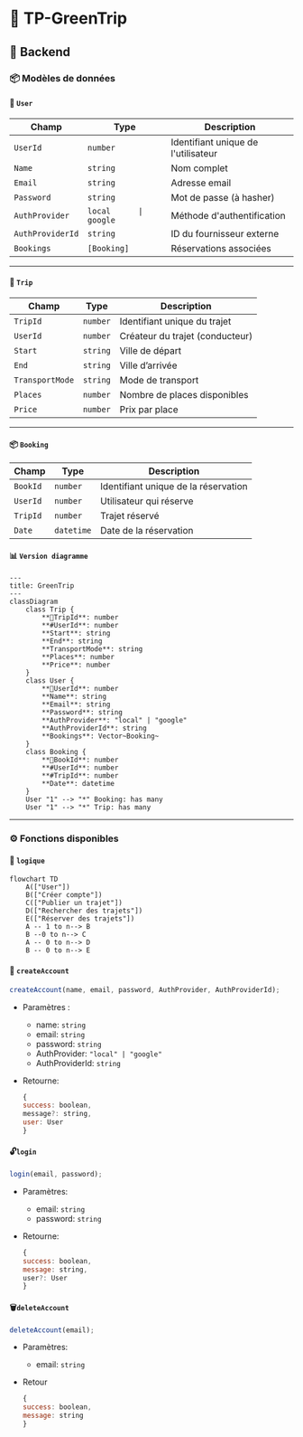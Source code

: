 # 🚀 TP-GreenTrip

## 🧩 Backend

### 📦 Modèles de données

#### 👤 `User`

| Champ            | Type                   | Description                         |
| ---------------- | ---------------------- | ----------------------------------- |
| `UserId`         | `number`               | Identifiant unique de l'utilisateur |
| `Name`           | `string`               | Nom complet                         |
| `Email`          | `string`               | Adresse email                       |
| `Password`       | `string`               | Mot de passe (à hasher)             |
| `AuthProvider`   | `local      \| google` | Méthode d'authentification          |
| `AuthProviderId` | `string`               | ID du fournisseur externe           |
| `Bookings`       | `[Booking]`            | Réservations associées              |

---

#### 🚗 `Trip`

| Champ           | Type     | Description                     |
| --------------- | -------- | ------------------------------- |
| `TripId`        | `number` | Identifiant unique du trajet    |
| `UserId`        | `number` | Créateur du trajet (conducteur) |
| `Start`         | `string` | Ville de départ                 |
| `End`           | `string` | Ville d’arrivée                 |
| `TransportMode` | `string` | Mode de transport               |
| `Places`        | `number` | Nombre de places disponibles    |
| `Price`         | `number` | Prix par place                  |

---

#### 📦 `Booking`

| Champ    | Type       | Description                          |
| -------- | ---------- | ------------------------------------ |
| `BookId` | `number`   | Identifiant unique de la réservation |
| `UserId` | `number`   | Utilisateur qui réserve              |
| `TripId` | `number`   | Trajet réservé                       |
| `Date`   | `datetime` | Date de la réservation               |

#### 📊 `Version diagramme`

```mermaid
---
title: GreenTrip
---
classDiagram
	class Trip {
		**🔑TripId**: number
		**#UserId**: number
		**Start**: string
		**End**: string
		**TransportMode**: string
		**Places**: number
		**Price**: number
	}
	class User {
		**🔑UserId**: number
		**Name**: string
		**Email**: string
		**Password**: string
		**AuthProvider**: "local" | "google"
		**AuthProviderId**: string
		**Bookings**: Vector~Booking~
	}
	class Booking {
		**🔑BookId**: number
		**#UserId**: number
		**#TripId**: number
		**Date**: datetime
	}
	User "1" --> "*" Booking: has many
	User "1" --> "*" Trip: has many
```

---

### ⚙️ Fonctions disponibles

#### 🧠 `logique`

```mermaid
flowchart TD
	A(["User"])
	B(["Créer compte"])
	C(["Publier un trajet"])
	D(["Rechercher des trajets"])
	E(["Réserver des trajets"])
	A -- 1 to n--> B
	B --0 to n--> C
	A -- 0 to n--> D
	B -- 0 to n--> E
```

#### 🔐 `createAccount`

```js
createAccount(name, email, password, AuthProvider, AuthProviderId);
```

- Paramètres :

  - name: `string`
  - email: `string`
  - password: `string`
  - AuthProvider: `"local" | "google"`
  - AuthProviderId: `string`

- Retourne:
  ```js
  {
  success: boolean,
  message?: string,
  user: User
  }
  ```

#### 🔓`login`

```js
login(email, password);
```

- Paramètres:

  - email: `string`
  - password: `string`

- Retourne:
  ```js
  {
  success: boolean,
  message: string,
  user?: User
  }
  ```

#### 🗑️`deleteAccount`

```js
deleteAccount(email);
```

- Paramètres:

  - email: `string`

- Retour
  ```js
  {
  success: boolean,
  message: string
  }
  ```
